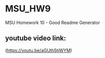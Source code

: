 # MSU_HW9
MSU Homework 10 - Good Readme Generator

## youtube video link: 

(https://youtu.be/aGUth5tjWYM)
